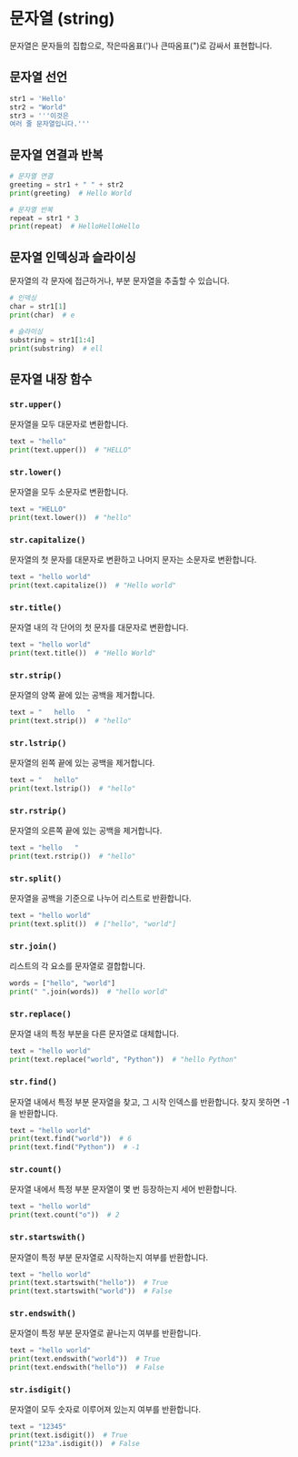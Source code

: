 # 문자열 (string)
문자열은 문자들의 집합으로, 작은따옴표(')나 큰따옴표(")로 감싸서 표현합니다.

## 문자열 선언
```python
str1 = 'Hello'
str2 = "World"
str3 = '''이것은
여러 줄 문자열입니다.'''
```

## 문자열 연결과 반복

```python
# 문자열 연결
greeting = str1 + " " + str2
print(greeting)  # Hello World

# 문자열 반복
repeat = str1 * 3
print(repeat)  # HelloHelloHello
```

## 문자열 인덱싱과 슬라이싱
문자열의 각 문자에 접근하거나, 부분 문자열을 추출할 수 있습니다.

```python
# 인덱싱
char = str1[1]
print(char)  # e

# 슬라이싱
substring = str1[1:4]
print(substring)  # ell
```

##  문자열 내장 함수

### `str.upper()`

문자열을 모두 대문자로 변환합니다.

```python
text = "hello"
print(text.upper())  # "HELLO"
```

### `str.lower()`

문자열을 모두 소문자로 변환합니다.

```python
text = "HELLO"
print(text.lower())  # "hello"
```

### `str.capitalize()`

문자열의 첫 문자를 대문자로 변환하고 나머지 문자는 소문자로 변환합니다.

```python
text = "hello world"
print(text.capitalize())  # "Hello world"
```

### `str.title()`

문자열 내의 각 단어의 첫 문자를 대문자로 변환합니다.

```python
text = "hello world"
print(text.title())  # "Hello World"
```

### `str.strip()`

문자열의 양쪽 끝에 있는 공백을 제거합니다.

```python
text = "   hello   "
print(text.strip())  # "hello"
```

### `str.lstrip()`

문자열의 왼쪽 끝에 있는 공백을 제거합니다.

```python
text = "   hello"
print(text.lstrip())  # "hello"
```

### `str.rstrip()`

문자열의 오른쪽 끝에 있는 공백을 제거합니다.

```python
text = "hello   "
print(text.rstrip())  # "hello"
```

### `str.split()`

문자열을 공백을 기준으로 나누어 리스트로 반환합니다.

```python
text = "hello world"
print(text.split())  # ["hello", "world"]
```

### `str.join()`

리스트의 각 요소를 문자열로 결합합니다.

```python
words = ["hello", "world"]
print(" ".join(words))  # "hello world"
```

### `str.replace()`

문자열 내의 특정 부분을 다른 문자열로 대체합니다.

```python
text = "hello world"
print(text.replace("world", "Python"))  # "hello Python"
```

### `str.find()`

문자열 내에서 특정 부분 문자열을 찾고, 그 시작 인덱스를 반환합니다. 찾지 못하면 -1을 반환합니다.

```python
text = "hello world"
print(text.find("world"))  # 6
print(text.find("Python"))  # -1
```

### `str.count()`

문자열 내에서 특정 부분 문자열이 몇 번 등장하는지 세어 반환합니다.

```python
text = "hello world"
print(text.count("o"))  # 2
```

### `str.startswith()`

문자열이 특정 부분 문자열로 시작하는지 여부를 반환합니다.

```python
text = "hello world"
print(text.startswith("hello"))  # True
print(text.startswith("world"))  # False
```

### `str.endswith()`

문자열이 특정 부분 문자열로 끝나는지 여부를 반환합니다.

```python
text = "hello world"
print(text.endswith("world"))  # True
print(text.endswith("hello"))  # False
```

### `str.isdigit()`

문자열이 모두 숫자로 이루어져 있는지 여부를 반환합니다.

```python
text = "12345"
print(text.isdigit())  # True
print("123a".isdigit())  # False